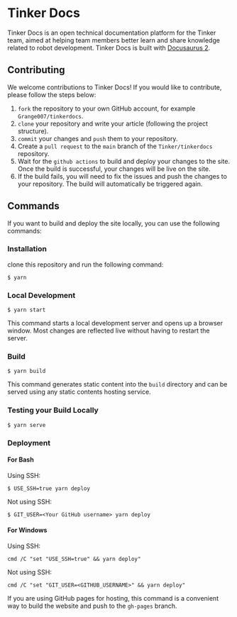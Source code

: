 # Tinker Docs

Tinker Docs is an open technical documentation platform for the Tinker team, aimed at helping team members better learn and share knowledge related to robot development.
Tinker Docs is built with [Docusaurus 2](https://docusaurus.io/).

## Contributing
We welcome contributions to Tinker Docs! If you would like to contribute, please follow the steps below:

1. `fork` the repository to your own GitHub account, for example `Grange007/tinkerdocs`.
2. `clone` your repository and write your article (following the project structure).
3. `commit` your changes and `push` them to your repository.
4. Create a `pull request` to the `main` branch of the `Tinker/tinkerdocs` repository.
5. Wait for the `github actions` to build and deploy your changes to the site. Once the build is successful, your changes will be live on the site.
6. If the build fails, you will need to fix the issues and push the changes to your repository. The build will automatically be triggered again.


## Commands

If you want to build and deploy the site locally, you can use the following commands:

### Installation

clone this repository and run the following command:

```
$ yarn
```

### Local Development

```
$ yarn start
```

This command starts a local development server and opens up a browser window. Most changes are reflected live without having to restart the server.

### Build

```
$ yarn build
```

This command generates static content into the `build` directory and can be served using any static contents hosting service.

### Testing your Build Locally

```
$ yarn serve
```


### Deployment

#### For Bash
Using SSH:

```
$ USE_SSH=true yarn deploy
```

Not using SSH:

```
$ GIT_USER=<Your GitHub username> yarn deploy
```

#### For Windows

Using SSH:

```
cmd /C "set "USE_SSH=true" && yarn deploy"
```

Not using SSH:

```
cmd /C "set "GIT_USER=<GITHUB_USERNAME>" && yarn deploy"
```
If you are using GitHub pages for hosting, this command is a convenient way to build the website and push to the `gh-pages` branch.

